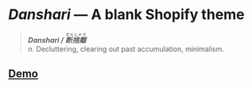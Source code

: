 # _Danshari_ — A blank Shopify theme

> **_Danshari / <ruby>断捨離<rt>だんしゃり</rt></ruby>_**<br>
> _n._ Decluttering, clearing out past accumulation, minimalism.

## [Demo](https://human-dev.myshopify.com/)
